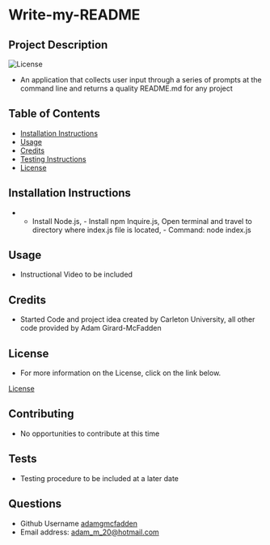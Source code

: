 
  # Write-my-README

  ## Project Description
  ![License](https://img.shields.io/badge/License-MIT-blue.svg "License Badge")

  - An application that collects user input through a series of prompts at the command line and returns a quality README.md for any project

  ## Table of Contents

  * [Installation Instructions](#installation)
  * [Usage](#usage)
  * [Credits](#credits)
  * [Testing Instructions](#testing)
  * [License](#license)

  ## Installation Instructions
  
  - - Install Node.js, - Install npm Inquire.js, Open terminal and travel to directory where index.js file is located, - Command: node index.js

  ## Usage

  - Instructional Video to be included

  ## Credits

  - Started Code and project idea created by Carleton University, all other code provided by Adam Girard-McFadden

  ## License

  - For more information on the License, click on the link below. 

  [License](https://opensource.org/licenses/MIT)

  ## Contributing

  - No opportunities to contribute at this time

  ## Tests

  - Testing procedure to be included at a later date

  ## Questions

  - Github Username [adamgmcfadden](https://github.com/adamgmcfadden)
  - Email address: adam_m_20@hotmail.com

